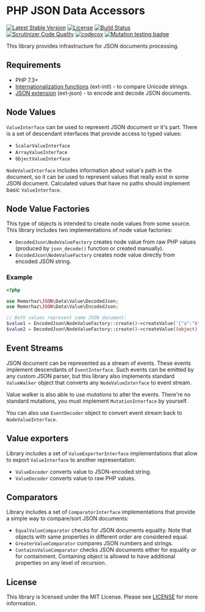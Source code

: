 # PHP JSON Data Accessors

[![Latest Stable Version](https://poser.pugx.org/remorhaz/php-json-data/v/stable)](https://packagist.org/packages/remorhaz/php-json-data)
[![License](https://poser.pugx.org/remorhaz/php-json-data/license)](https://packagist.org/packages/remorhaz/php-json-data)
[![Build Status](https://travis-ci.org/remorhaz/php-json-data.svg?branch=master)](https://travis-ci.org/remorhaz/php-json-data)
[![Scrutinizer Code Quality](https://scrutinizer-ci.com/g/remorhaz/php-json-data/badges/quality-score.png?b=master)](https://scrutinizer-ci.com/g/remorhaz/php-json-data/?branch=master)
[![codecov](https://codecov.io/gh/remorhaz/php-json-data/branch/master/graph/badge.svg)](https://codecov.io/gh/remorhaz/php-json-data)
[![Mutation testing badge](https://badge.stryker-mutator.io/github.com/remorhaz/php-json-data/master)](https://stryker-mutator.github.io)

This library provides infrastructure for JSON documents processing.

## Requirements

- PHP 7.3+
- [Internationalization functions](https://www.php.net/manual/en/book.intl.php) (ext-intl) - to compare Unicode strings.
- [JSON extension](https://www.php.net/manual/en/book.json.php) (ext-json) - to encode and decode JSON documents.

## Node Values
`ValueInterface` can be used to represent JSON document or it's part. There is a set of descendant interfaces that provide access to typed values:

- `ScalarValueInterface`
- `ArrayValueInterface`
- `ObjectValueInterface`

`NodeValueInterface` includes information about value's path in the document, so it can be used to represent values that really exist in some JSON document. Calculated values that have no paths should implement basic `ValueInterface`. 

## Node Value Factories
This type of objects is intended to create node values from some source. This library includes two implementations of node value factories:

- `DecodedJson\NodeValueFactory` creates node value from raw PHP values (produced by `json_decode()` function or created manually).
- `EncodedJson\NodeValueFactory` creates node value directly from encoded JSON string.

### Example
```php
<?php

use Remorhaz\JSON\Data\Value\DecodedJson;
use Remorhaz\JSON\Data\Value\EncodedJson;

// Both values represent same JSON document:
$value1 = EncodedJson\NodeValueFactory::create()->createValue('{"a":"b"}');
$value2 = DecodedJson\NodeValueFactory::create()->createValue((object) ['a' => 'b']);
``` 

## Event Streams
JSON document can be represented as a stream of events. These events implement descendants of `EventInterface`. Such events can be emitted by any custom JSON parser, but this library also implements standard `ValueWalker` object that converts any `NodeValueInterface` to event stream.

Value walker is also able to use _mutations_ to alter the events. There're no standard mutations, you must implement `MutationInterface` by yourself.

You can also use `EventDecoder` object to convert event stream back to `NodeValueInterface`.

## Value exporters
Library includes a set of `ValueExporterInterface` implementations that allow to export `ValueInterface` to another representation:

- `ValueEncoder` converts value to JSON-encoded string.
- `ValueDecoder` converts value to raw PHP values.

## Comparators
Library includes a set of `ComparatorInterface` implementations that provide a simple way to compare/sort JSON documents:

- `EqualValueComparator` checks for JSON documents equality. Note that objects with same properties in different order are considered equal.
- `GreaterValueComparator` compares JSON numbers and strings.
- `ContainsValueComparator` checks JSON documents either for equality or for containment. Containing object is allowed to have additional properties on any level of recursion. 

## License

This library is licensed under the MIT License. Please see [LICENSE](./LICENSE) for more information.